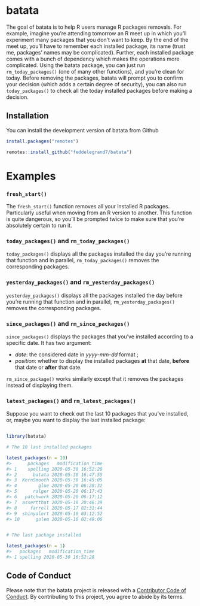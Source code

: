 
<!-- README.md is generated from README.Rmd. Please edit that file -->

<!-- badges: start -->

<!-- badges: end -->

# batata

The goal of batata is to help R users manage R packages removals. For
example, imagine you’re attending tomorrow an R meet up in which you’ll
experiment many packages that you don’t want to keep. By the end of the
meet up, you’ll have to remember each installed package, its name (trust
me, packages’ names may be complicated). Further, each installed package
comes with a bunch of dependency which makes the operations more
complicated. Using the batata package, you can just run
`rm_today_packages()` (one of many other functions), and you’re clean
for today. Before removing the packages, batata will prompt you to
confirm your decision (which adds a certain degree of security), you can
also run `today_packages()` to check all the today installed packages
before making a decision.

## Installation

You can install the development version of batata from Github

``` r
install.packages("remotes")

remotes::install_github("feddelegrand7/batata")
```

# Examples

### `fresh_start()`

The `fresh_start()` function removes all your installed R packages.
Particularly useful when moving from an R version to another. This
function is quite dangerous, so you’ll be prompted twice to make sure
that you’re absolutely certain to run it.

### `today_packages()` and `rm_today_packages()`

`today_packages()` displays all the packages installed the day you’re
running that function and in parallel, `rm_today_packages()` removes the
corresponding packages.

### `yesterday_packages()` and `rm_yesterday_packages()`

`yesterday_packages()` displays all the packages installed the day
before you’re running that function and in parallel,
`rm_yesterday_packages()` removes the corresponding packages.

### `since_packages()` and `rm_since_packages()`

`since_packages()` displays the packages that you’ve installed according
to a specific date. It has two argument:

  - *date*: the considered date in *yyyy-mm-dd* format ;
  - *position*: whether to display the installed packages **at** that
    date, **before** that date or **after** that date.

`rm_since_package()` works similarly except that it removes the packages
instead of displaying them.

### `latest_packages()` and `rm_latest_packages()`

Suppose you want to check out the last 10 packages that you’ve
installed, or, maybe you want to display the last installed package:

``` r

library(batata)

# The 10 last installed packages

latest_packages(n = 10)
#>      packages   modification_time
#> 1    spelling 2020-05-30 16:52:28
#> 2      batata 2020-05-30 16:47:55
#> 3  KernSmooth 2020-05-30 16:45:05
#> 4        glue 2020-05-20 06:28:32
#> 5      ralger 2020-05-20 06:17:43
#> 6   patchwork 2020-05-20 06:17:12
#> 7  assertthat 2020-05-18 20:46:39
#> 8     farrell 2020-05-17 02:31:44
#> 9  shinyalert 2020-05-16 03:12:52
#> 10      golem 2020-05-16 02:49:06


# The last package installed 

latest_packages(n = 1)
#>   packages   modification_time
#> 1 spelling 2020-05-30 16:52:28
```

## Code of Conduct

Please note that the batata project is released with a [Contributor Code
of
Conduct](https://contributor-covenant.org/version/2/0/CODE_OF_CONDUCT.html).
By contributing to this project, you agree to abide by its terms.
